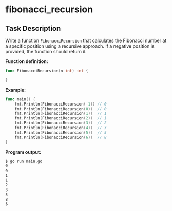 # fibonacci_recursion

## Task Description

Write a function `FibonacciRecursion` that calculates the Fibonacci number at a specific position using a recursive approach. If a negative position is provided, the function should return `0`.

**Function definition:**

```go
func FibonacciRecursion(n int) int {

}
```

**Example:**

```go
func main() {
    fmt.Println(FibonacciRecursion(-1)) // 0
    fmt.Println(FibonacciRecursion(0))  // 0
    fmt.Println(FibonacciRecursion(1))  // 1
    fmt.Println(FibonacciRecursion(2))  // 1
    fmt.Println(FibonacciRecursion(3))  // 2
    fmt.Println(FibonacciRecursion(4))  // 3
    fmt.Println(FibonacciRecursion(5))  // 5
    fmt.Println(FibonacciRecursion(6))  // 8
}
```

**Program output:**

```sh
$ go run main.go
0
0
1
1
2
3
5
8
$
```
